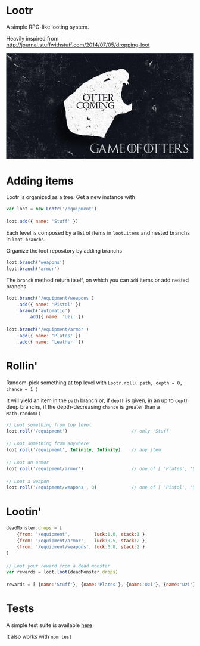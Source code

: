 Lootr
=====

A simple RPG-like looting system.

Heavily inspired from http://journal.stuffwithstuff.com/2014/07/05/dropping-loot

![Lootr !](./vendor/otter-is-coming.jpg)

Adding items
=====

Lootr is organized as a tree. Get a new instance with

```javascript
var loot = new Lootr('/equipment')

loot.add({ name: 'Stuff' })
```

Each level is composed by a list of items in `loot.items` and nested branchs in `loot.branchs`.

Organize the loot repository by adding branchs

```javascript
loot.branch('weapons')
loot.branch('armor')
```

The `branch` method return itself, on which you can `add` items or add nested branchs.

```javascript
loot.branch('/equipment/weapons')
    .add({ name: 'Pistol' })
    .branch('automatic')
        .add({ name: 'Uzi' })

loot.branch('/equipment/armor')
    .add({ name: 'Plates' })
    .add({ name: 'Leather' })
```

Rollin'
=====

Random-pick something at top level with `Lootr.roll( path, depth = 0, chance = 1 )`

It will yield an item in the `path` branch or, if `depth` is given, in an up to `depth` deep branchs, if the depth-decreasing `chance` is greater than a `Math.random()`

```javascript
// Loot something from top level
loot.roll('/equipment')                        // only 'Stuff'

// Loot something from anywhere
loot.roll('/equipment', Infinity, Infinity)    // any item

// Loot an armor
loot.roll('/equipment/armor')                  // one of [ 'Plates', 'Leather' ]

// Loot a weapon
loot.roll('/equipment/weapons', 3)             // one of [ 'Pistol', 'Uzi' ]

```

Lootin'
=====

```javascript
deadMonster.drops = [
    {from: '/equipment',         luck:1.0, stack:1 },
    {from: '/equipment/armor',   luck:0.5, stack:2 },
    {from: '/equipment/weapons', luck:0.8, stack:2 }
]

// Loot your reward from a dead monster
var rewards = loot.loot(deadMonster.drops)

rewards = [ {name:'Stuff'}, {name:'Plates'}, {name:'Uzi'}, {name:'Uzi'} ]
```


Tests
=====

A simple test suite is available [here](./test.html)

It also works with `npm test`
